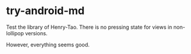 # try-android-md

Test the library of Henry-Tao. There is no pressing state for views in non-lollipop versions.

However, everything seems good.